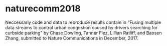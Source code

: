 # naturecomm2018
Neccessariy code and data to reproduce results contain in "Fusing multiple data streams to control urban congestion caused by drivers searching for curbside parking" by Chase Dowling, Tanner Fiez, Lillian Ratliff, and Baosen Zhang, submitted to Nature Communications in December, 2017.
